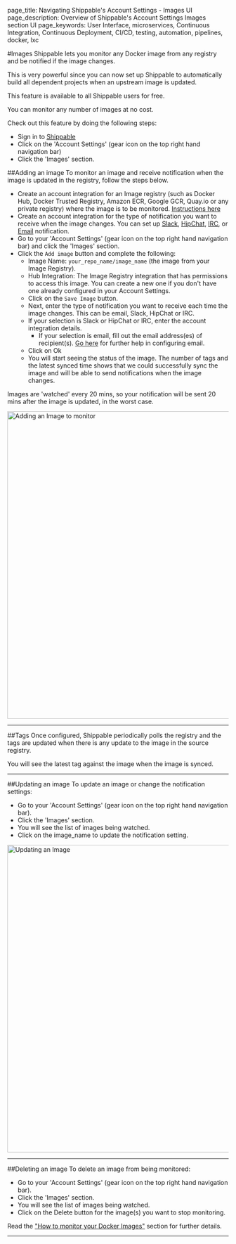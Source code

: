 page_title: Navigating Shippable's Account Settings - Images UI
page_description: Overview of Shippable's Account Settings Images section UI
page_keywords: User Interface, microservices, Continuous Integration, Continuous Deployment, CI/CD, testing, automation, pipelines, docker, lxc

#Images
Shippable lets you monitor any Docker image from any registry and be notified if the image changes.

This is very powerful since you can now set up Shippable to automatically build all dependent projects when an upstream image is updated.

This feature is available to all Shippable users for free.

You can monitor any number of images at no cost.

Check out this feature by doing the following steps:
-  Sign in to [Shippable](https://app.shippable.com)
- Click on the 'Account Settings' (gear icon on the top right hand navigation bar)
- Click the 'Images' section.

##Adding an image
To monitor an image and receive notification when the image is updated in the registry,
follow the steps below.

- Create an account integration for an Image registry (such as Docker Hub, Docker
Trusted Registry,  Amazon ECR, Google GCR, Quay.io or any private registry) where
the image is to be monitored.
[Instructions here](/navigatingUI/accountSettings/integrations/#adding-an-account-integration)
- Create an account integration for the type of notification you want to receive
when the image changes. You can set up [Slack](/ci/integrations/notifications/slack/#configuring-slack-notifications-to-monitor-docker-images), [HipChat](/ci/integrations/notifications/hipchat/#configuring-hipchat-notifications-to-monitor-docker-images), [IRC](/ci/integrations/notifications/irc/#configuring-irc-notifications-to-monitor-docker-images), or [Email](/ci/integrations/notifications/email/#configuring-email-notifications-to-monitor-docker-images)
notification.
- Go to your 'Account Settings' (gear icon on the top right hand navigation bar)
and click the 'Images' section.
- Click the `Add image` button and complete the following:
     - Image Name: `your_repo_name/image_name` (the image from your Image Registry).
     - Hub Integration: The Image Registry integration that has permissions to
     access this image. You can create a new one if you don't have one already
     configured in your Account Settings.
     - Click on the `Save Image` button.
     - Next, enter the type of notification you want to receive each time the
     image changes. This can be email, Slack, HipChat or IRC.
     - If your selection is Slack or HipChat or IRC, enter the account integration
     details.
        - If your selection is email, fill out the email address(es) of recipient(s).
        [Go here](../continuous_integration/notifications/email/) for further help
        in configuring email.
     - Click on Ok
     - You will start seeing the status of the image. The number of tags and the
     latest synced time shows that we could successfully sync the image and will
     be able to send notifications when the image changes.

Images are 'watched' every 20 mins, so your notification will be sent 20 mins after the image is updated, in the worst case.

<img src="../../images/accountSettings/addImage.png" alt="Adding an Image to
monitor" style="width:700px;"/>

---

##Tags
Once configured, Shippable periodically polls the registry and the tags are updated when there is any update to the image in the source registry.

You will see the latest tag against the image when the image is synced.

---

##Updating an image
To update an image or change the notification settings:

- Go to your 'Account Settings' (gear icon on the top right hand navigation bar).
- Click the 'Images' section.
- You will see the list of images being watched.
- Click on the image_name to update the notification setting.

<img src="../../images/accountSettings/updateImage.png" alt="Updating an Image"
style="width:700px;"/>

---

##Deleting an image
To delete an image from being monitored:

- Go to your 'Account Settings' (gear icon on the top right hand navigation bar).
- Click the 'Images' section.
- You will see the list of images being watched.
- Click on the Delete button for the image(s) you want to stop monitoring.


Read the ["How to monitor your Docker Images"](/tutorials/howToMonitorDockerImages/)
section for further details.

---
